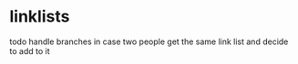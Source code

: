 linklists
=========
todo
handle branches in case two people get the same link list and decide to add to it
